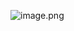 ![image.png](https://chillcharlie-img.oss-cn-hangzhou.aliyuncs.com/image%2F2023%2F11%2F06%2Fd0e95309dfc2efb977b70daf28ee6a5d_20231106212300.png)
